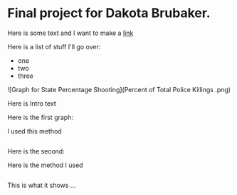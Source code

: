# Final project for Dakota Brubaker.

Here is some text and I want to make a [link](https://fivethirtyeight.com/features/where-police-have-killed-americans-in-2015/)

Here is a list of stuff I'll go over:
* one 
* two 
* three

![Graph for State Percentage Shooting](Percent of Total Police Killings .png)

Here is Intro text 

Here is the first graph:

I used this method 

```
```

Here is the second: 

Here is the method I used 

```
```

This is what it shows ...
